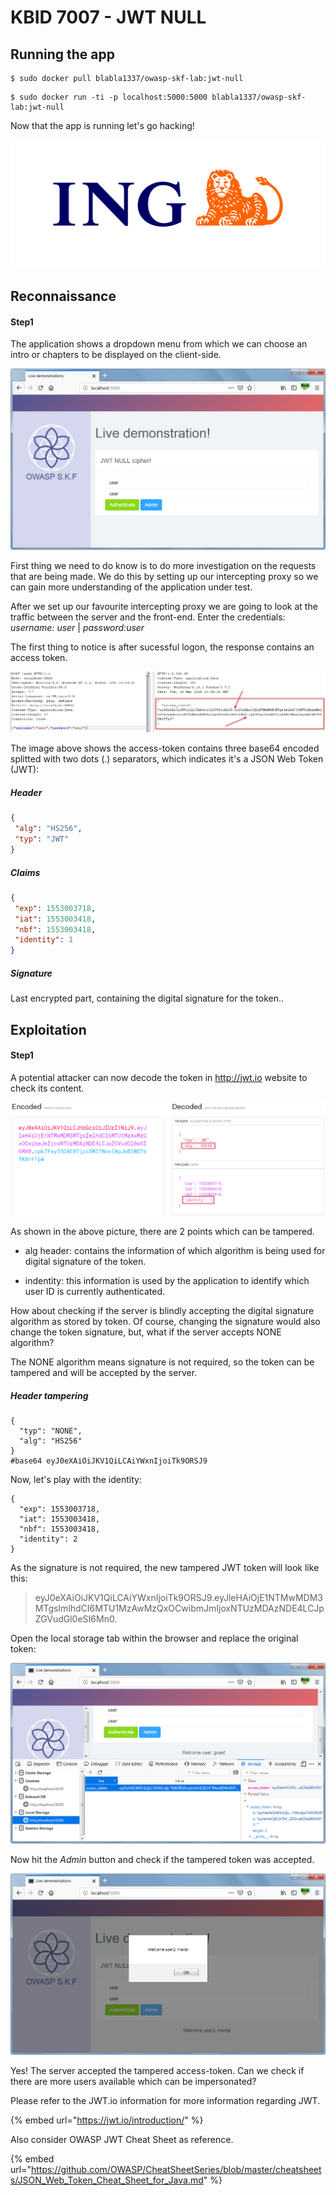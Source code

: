 # KBID 7007 - JWT NULL

## Running the app

```
$ sudo docker pull blabla1337/owasp-skf-lab:jwt-null
```

```text
$ sudo docker run -ti -p localhost:5000:5000 blabla1337/owasp-skf-lab:jwt-null
```

 Now that the app is running let's go hacking!

![Docker Image and write-up thanks to ING!](.gitbook/assets/ING_Primary_Logo.png)

## Reconnaissance

#### Step1

The application shows a dropdown menu from which we can choose an intro or chapters to be displayed on the client-side. 

![](.gitbook/assets/jwt-null-1.png)

First thing we need to do know is to do more investigation on the requests that are being made. We do this by setting up our intercepting proxy so we can gain more understanding of the application under test.

After we set up our favourite intercepting proxy we are going to look at the traffic between the server and the front-end. Enter the credentials: *username: user* | *password:user*

The first thing to notice is after sucessful logon, the response contains an access token.   

![](.gitbook/assets/jwt-null-2.png)

The image above shows the access-token contains three base64 encoded splitted with two dots (.) separators, which indicates it's a JSON Web Token (JWT):

##### Header

```json
{
 "alg": "HS256",
 "typ": "JWT"
}
```

##### Claims

```json
{
 "exp": 1553003718,
 "iat": 1553003418,
 "nbf": 1553003418,
 "identity": 1
}
```

##### Signature

Last encrypted part, containing the digital signature for the token..

## Exploitation

#### Step1

A potential attacker can now decode the token in http://jwt.io website to check its content. 

![](.gitbook/assets/jwt-null-3.png)

As shown in the above picture, there are 2 points which can be tampered.

- alg header: contains the information of which algorithm is being used for digital signature of the token.

- indentity: this information is used by the application to identify which user ID is currently authenticated. 

How about checking if the server is blindly accepting the digital signature algorithm as stored by token. Of course, changing the signature would also change the token signature, but, what if the server accepts NONE algorithm?

The NONE algorithm means signature is not required, so the token can be tampered and will be accepted by the server. 

##### Header tampering

```
{
  "typ": "NONE",
  "alg": "HS256"
}
#base64 eyJ0eXAiOiJKV1QiLCAiYWxnIjoiTk9ORSJ9
```

Now, let's play with the identity:

```
{
  "exp": 1553003718,
  "iat": 1553003418,
  "nbf": 1553003418,
  "identity": 2
}
```

As the signature is not required, the new tampered JWT token will look like this:

> eyJ0eXAiOiJKV1QiLCAiYWxnIjoiTk9ORSJ9.eyJleHAiOjE1NTMwMDM3MTgsImlhdCI6MTU1MzAwMzQxOCwibmJmIjoxNTUzMDAzNDE4LCJpZGVudGl0eSI6Mn0. 

Open the local storage tab within the browser and replace the original token:

![](.gitbook/assets/jwt-null-4.png)

Now hit the *Admin* button and check if the tampered token was accepted.

![](.gitbook/assets/jwt-null-5.png)

Yes! The server accepted the tampered access-token. Can we check if there are more users available which can be impersonated?

Please refer to the JWT.io information for more information regarding JWT.

{% embed url="https://jwt.io/introduction/" %}

Also consider OWASP JWT Cheat Sheet as reference.

{% embed url="https://github.com/OWASP/CheatSheetSeries/blob/master/cheatsheets/JSON_Web_Token_Cheat_Sheet_for_Java.md" %}
